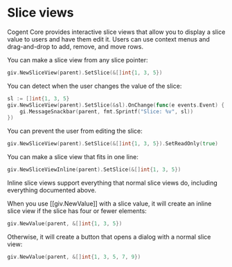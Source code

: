 # Slice views

Cogent Core provides interactive slice views that allow you to display a slice value to users and have them edit it. Users can use context menus and drag-and-drop to add, remove, and move rows.

You can make a slice view from any slice pointer:

```Go
giv.NewSliceView(parent).SetSlice(&[]int{1, 3, 5})
```

You can detect when the user changes the value of the slice:

```Go
sl := []int{1, 3, 5}
giv.NewSliceView(parent).SetSlice(&sl).OnChange(func(e events.Event) {
    gi.MessageSnackbar(parent, fmt.Sprintf("Slice: %v", sl))
})
```

You can prevent the user from editing the slice:

```Go
giv.NewSliceView(parent).SetSlice(&[]int{1, 3, 5}).SetReadOnly(true)
```

You can make a slice view that fits in one line:

```Go
giv.NewSliceViewInline(parent).SetSlice(&[]int{1, 3, 5})
```

Inline slice views support everything that normal slice views do, including everything documented above.

When you use [[giv.NewValue]] with a slice value, it will create an inline slice view if the slice has four or fewer elements:

```Go
giv.NewValue(parent, &[]int{1, 3, 5})
```

Otherwise, it will create a button that opens a dialog with a normal slice view:

```Go
giv.NewValue(parent, &[]int{1, 3, 5, 7, 9})
```
